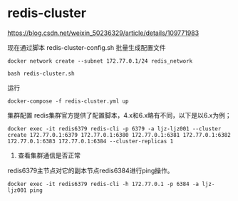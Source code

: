 # redis-cluster

https://blog.csdn.net/weixin_50236329/article/details/109771983

现在通过脚本 redis-cluster-config.sh 批量生成配置文件

```
docker network create --subnet 172.77.0.1/24 redis_network
```

```shell
bash redis-cluster.sh
```

运行

```
docker-compose -f redis-cluster.yml up
```

集群配置
redis集群官方提供了配置脚本，4.x和6.x略有不同，以下是以6.x为例；

```
docker exec -it redis6379 redis-cli -p 6379 -a ljz-ljz001 --cluster create 172.77.0.1:6379 172.77.0.1:6380 172.77.0.1:6381 172.77.0.1:6382 172.77.0.1:6383 172.77.0.1:6384 --cluster-replicas 1
```

1. 查看集群通信是否正常

redis6379主节点对它的副本节点redis6384进行ping操作。

```
docker exec -it redis6379 redis-cli -h 172.77.0.1 -p 6384 -a ljz-ljz001 ping
```
